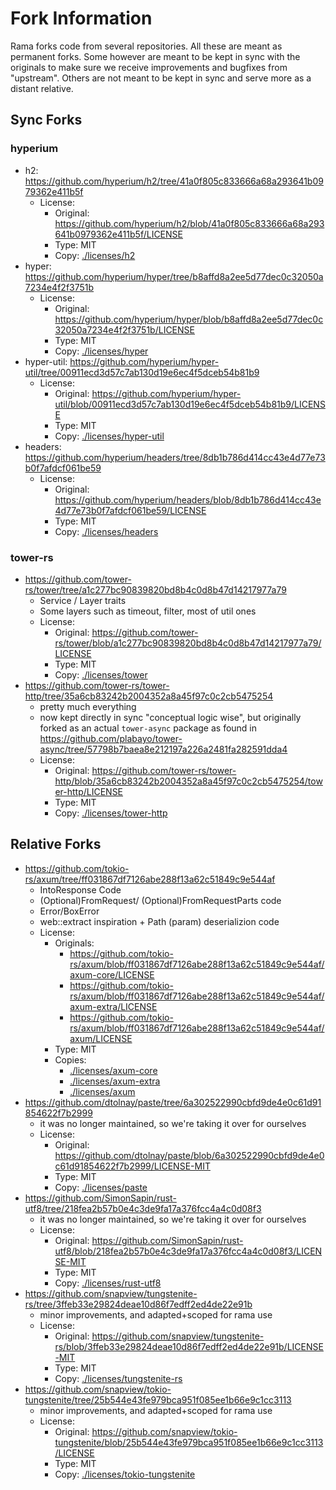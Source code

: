 # Fork Information

Rama forks code from several repositories. All these are meant as permanent forks.
Some however are meant to be kept in sync with the originals to make sure we receive
improvements and bugfixes from "upstream". Others are not meant to be kept in sync and serve more
as a distant relative.

## Sync Forks

### hyperium

- h2: <https://github.com/hyperium/h2/tree/41a0f805c833666a68a293641b0979362e411b5f>
  - License:
    - Original: <https://github.com/hyperium/h2/blob/41a0f805c833666a68a293641b0979362e411b5f/LICENSE>
    - Type: MIT
    - Copy: [./licenses/h2](./licenses/h2)
- hyper: <https://github.com/hyperium/hyper/tree/b8affd8a2ee5d77dec0c32050a7234e4f2f3751b>
  - License:
    - Original: <https://github.com/hyperium/hyper/blob/b8affd8a2ee5d77dec0c32050a7234e4f2f3751b/LICENSE>
    - Type: MIT
    - Copy: [./licenses/hyper](./licenses/hyper)
- hyper-util: <https://github.com/hyperium/hyper-util/tree/00911ecd3d57c7ab130d19e6ec4f5dceb54b81b9>
  - License:
    - Original: <https://github.com/hyperium/hyper-util/blob/00911ecd3d57c7ab130d19e6ec4f5dceb54b81b9/LICENSE>
    - Type: MIT
    - Copy: [./licenses/hyper-util](./licenses/hyper-util)
- headers: <https://github.com/hyperium/headers/tree/8db1b786d414cc43e4d77e73b0f7afdcf061be59>
  - License:
    - Original: <https://github.com/hyperium/headers/blob/8db1b786d414cc43e4d77e73b0f7afdcf061be59/LICENSE>
    - Type: MIT
    - Copy: [./licenses/headers](./licenses/headers)

### tower-rs

- <https://github.com/tower-rs/tower/tree/a1c277bc90839820bd8b4c0d8b47d14217977a79>
  - Service / Layer traits
  - Some layers such as timeout, filter, most of util ones
  - License:
    - Original: <https://github.com/tower-rs/tower/blob/a1c277bc90839820bd8b4c0d8b47d14217977a79/LICENSE>
    - Type: MIT
    - Copy: [./licenses/tower](./licenses/tower)
- <https://github.com/tower-rs/tower-http/tree/35a6cb83242b2004352a8a45f97c0c2cb5475254>
  - pretty much everything
  - now kept directly in sync "conceptual logic wise",
    but originally forked as an actual `tower-async` package as found in
    <https://github.com/plabayo/tower-async/tree/57798b7baea8e212197a226a2481fa282591dda4>
  - License:
    - Original: <https://github.com/tower-rs/tower-http/blob/35a6cb83242b2004352a8a45f97c0c2cb5475254/tower-http/LICENSE>
    - Type: MIT
    - Copy: [./licenses/tower-http](./licenses/tower-http)

## Relative Forks

- <https://github.com/tokio-rs/axum/tree/ff031867df7126abe288f13a62c51849c9e544af>
  - IntoResponse Code
  - (Optional)FromRequest/ (Optional)FromRequestParts code
  - Error/BoxError
  - web::extract inspiration + Path (param) deserializion code
  - License:
    - Originals:
      - <https://github.com/tokio-rs/axum/blob/ff031867df7126abe288f13a62c51849c9e544af/axum-core/LICENSE>
      - <https://github.com/tokio-rs/axum/blob/ff031867df7126abe288f13a62c51849c9e544af/axum-extra/LICENSE>
      - <https://github.com/tokio-rs/axum/blob/ff031867df7126abe288f13a62c51849c9e544af/axum/LICENSE>
    - Type: MIT
    - Copies:
      - [./licenses/axum-core](./licenses/axum-core)
      - [./licenses/axum-extra](./licenses/axum-extra)
      - [./licenses/axum](./licenses/axum)
- <https://github.com/dtolnay/paste/tree/6a302522990cbfd9de4e0c61d91854622f7b2999>
  - it was no longer maintained, so we're taking it over for ourselves
  - License:
    - Original: <https://github.com/dtolnay/paste/blob/6a302522990cbfd9de4e0c61d91854622f7b2999/LICENSE-MIT>
    - Type: MIT
    - Copy: [./licenses/paste](./licenses/paste)
- <https://github.com/SimonSapin/rust-utf8/tree/218fea2b57b0e4c3de9fa17a376fcc4a4c0d08f3>
  - it was no longer maintained, so we're taking it over for ourselves
  - License:
    - Original: <https://github.com/SimonSapin/rust-utf8/blob/218fea2b57b0e4c3de9fa17a376fcc4a4c0d08f3/LICENSE-MIT>
    - Type: MIT
    - Copy: [./licenses/rust-utf8](./licenses/rust-utf8)
- <https://github.com/snapview/tungstenite-rs/tree/3ffeb33e29824deae10d86f7edff2ed4de22e91b>
  - minor improvements, and adapted+scoped for rama use
  - License:
    - Original: <https://github.com/snapview/tungstenite-rs/blob/3ffeb33e29824deae10d86f7edff2ed4de22e91b/LICENSE-MIT>
    - Type: MIT
    - Copy: [./licenses/tungstenite-rs](./licenses/tungstenite-rs)
- <https://github.com/snapview/tokio-tungstenite/tree/25b544e43fe979bca951f085ee1b66e9c1cc3113>
  - minor improvements, and adapted+scoped for rama use
  - License:
    - Original: <https://github.com/snapview/tokio-tungstenite/blob/25b544e43fe979bca951f085ee1b66e9c1cc3113/LICENSE>
    - Type: MIT
    - Copy: [./licenses/tokio-tungstenite](./licenses/tokio-tungstenite)
